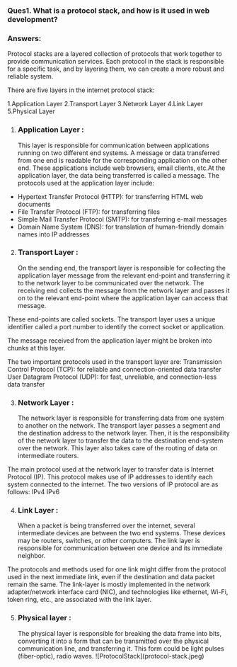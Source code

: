<h3>Ques1. What is a protocol stack, and how is it used in web development?</h3>

<h3>Answers:</h3>
Protocol stacks are a layered collection of protocols that work together to provide communication services. Each protocol in the stack is responsible for a specific task, and by layering them, we can create a more robust and reliable system.

There are five layers in the internet protocol stack:

1.Application Layer
2.Transport Layer
3.Network Layer
4.Link Layer
5.Physical Layer

1. <h3>Application Layer :</h3> This layer is responsible for communication between applications running on two different end systems. A message or data transferred from one end is readable for the corresponding application on the other end. These applications include web browsers, email clients, etc.At the application layer, the data being transferred is called a message.
   The protocols used at the application layer include:

- Hypertext Transfer Protocol (HTTP): for transferring HTML web documents
- File Transfer Protocol (FTP): for transferring files
- Simple Mail Transfer Protocol (SMTP): for transferring e-mail messages
- Domain Name System (DNS): for translation of human-friendly domain names into IP addresses

2. <h3>Transport Layer :</h3> On the sending end, the transport layer is responsible for collecting the application layer message from the relevant end-point and transferring it to the network layer to be communicated over the network. The receiving end collects the message from the network layer and passes it on to the relevant end-point where the application layer can access that message.

These end-points are called sockets. The transport layer uses a unique identifier called a port number to identify the correct socket or application.

The message received from the application layer might be broken into chunks at this layer.

The two important protocols used in the transport layer are:
Transmission Control Protocol (TCP): for reliable and connection-oriented data transfer
User Datagram Protocol (UDP): for fast, unreliable, and connection-less data transfer

3. <h3>Network Layer :</h3> The network layer is responsible for transferring data from one system to another on the network. The transport layer passes a segment and the destination address to the network layer. Then, it is the responsibility of the network layer to transfer the data to the destination end-system over the network. This layer also takes care of the routing of data on intermediate routers.

The main protocol used at the network layer to transfer data is Internet Protocol (IP). This protocol makes use of IP addresses to identify each system connected to the internet. The two versions of IP protocol are as follows:
IPv4
IPv6

4. <h3>Link Layer :</h3> When a packet is being transferred over the internet, several intermediate devices are between the two end systems. These devices may be routers, switches, or other computers. The link layer is responsible for communication between one device and its immediate neighbor.

The protocols and methods used for one link might differ from the protocol used in the next immediate link, even if the destination and data packet remain the same.
The link-layer is mostly implemented in the network adapter/network interface card (NIC), and technologies like ethernet, Wi-Fi, token ring, etc., are associated with the link layer.

5. <h3>Physical layer :</h3> The physical layer is responsible for breaking the data frame into bits, converting it into a form that can be transmitted over the physical communication line, and transferring it. This form could be light pulses (fiber-optic), radio waves.
   ![ProtocolStack](protocol-stack.jpeg)
